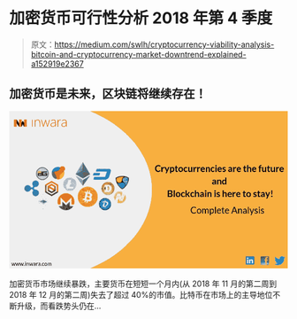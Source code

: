 # 加密货币可行性分析 2018 年第 4 季度

> 原文：<https://medium.com/swlh/cryptocurrency-viability-analysis-bitcoin-and-cryptocurrency-market-downtrend-explained-a152919e2367>

## 加密货币是未来，区块链将继续存在！

[![](img/78e9c364fc953ce8ee1fbc6dbb1e6d80.png)](http://www.inwara.com/?utm_source=viablestartup&utm_medium=viablestartup&utm_campaign=viablestartup)

加密货币市场继续暴跌，主要货币在短短一个月内(从 2018 年 11 月的第二周到 2018 年 12 月的第二周)失去了超过 40%的市值。比特币在市场上的主导地位不断升级，而看跌势头仍在…